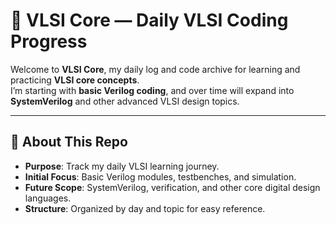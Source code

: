 # 🔌 VLSI Core — Daily VLSI Coding Progress

Welcome to **VLSI Core**, my daily log and code archive for learning and practicing **VLSI core concepts**.  
I’m starting with **basic Verilog coding**, and over time will expand into **SystemVerilog** and other advanced VLSI design topics.

---

## 🎯 About This Repo
- **Purpose**: Track my daily VLSI learning journey.
- **Initial Focus**: Basic Verilog modules, testbenches, and simulation.
- **Future Scope**: SystemVerilog, verification, and other core digital design languages.
- **Structure**: Organized by day and topic for easy reference.
